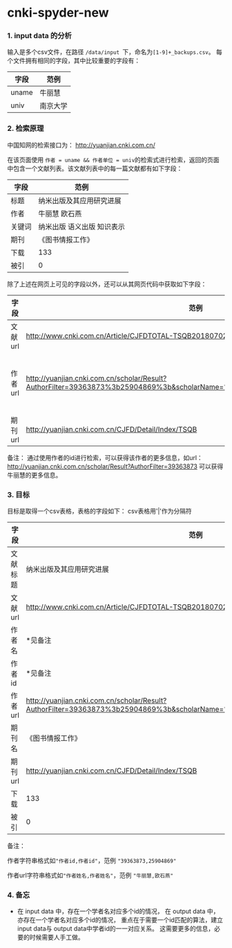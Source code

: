 # cnki-spyder-new

### 1. input data 的分析

输入是多个csv文件，在路径 ```/data/input ```下，命名为```[1-9]+_backups.csv```。
每个文件拥有相同的字段，其中比较重要的字段有：

| 字段 |  范例   |
|-|-|
| uname | 牛丽慧 |
| univ | 南京大学 |

### 2. 检索原理

中国知网的检索接口为： http://yuanjian.cnki.com.cn/

在该页面使用 ``` 作者 = uname && 作者单位 = univ ```的检索式进行检索，返回的页面中包含一个文献列表。该文献列表中的每一篇文献都有如下字段：

| 字段 | 范例 |
| - | - |
| 标题 | 纳米出版及其应用研究进展 | 
| 作者 | 牛丽慧 欧石燕 | 
| 关键词 |  纳米出版 语义出版 知识表示 | 
| 期刊 | 《图书情报工作》 | 
| 下载 | 133 | 
| 被引 | 0 |

除了上述在网页上可见的字段以外，还可以从其网页代码中获取如下字段：

| 字段 | 范例 | 其他 |
| - | - | - |
| 文献url | http://www.cnki.com.cn/Article/CJFDTOTAL-TSQB201807022.htm | 可以作为文献的 id |
| 作者url | http://yuanjian.cnki.com.cn/scholar/Result?AuthorFilter=39363873%3b25904869%3b&scholarName=%E7%89%9B%E4%B8%BD%E6%85%A7 | 其中的```AuthorFilter```字段中有所有作者的id，通过字符串```"%3b"```分割|
| 期刊url | http://yuanjian.cnki.com.cn/CJFD/Detail/Index/TSQB | 用于唯一标识一种期刊 | 

备注： 
通过使用作者的id进行检索，可以获得该作者的更多信息，如url：http://yuanjian.cnki.com.cn/scholar/Result?AuthorFilter=39363873 可以获得牛丽慧的更多信息。


### 3. 目标

目标是取得一个csv表格，表格的字段如下：
csv表格用'|'作为分隔符

| 字段 | 范例 |
| - |  - |
| 文献标题 | 纳米出版及其应用研究进展 |
| 文献url |  http://www.cnki.com.cn/Article/CJFDTOTAL-TSQB201807022.htm |
| 作者名 | *见备注 |
| 作者id | *见备注|
| 作者url | http://yuanjian.cnki.com.cn/scholar/Result?AuthorFilter=39363873%3b25904869%3b&scholarName=%E7%89%9B%E4%B8%BD%E6%85%A7 |
| 期刊名 | 《图书情报工作》|
| 期刊url | http://yuanjian.cnki.com.cn/CJFD/Detail/Index/TSQB | 
|下载 | 133 |
| 被引 | 0 |

备注：

作者字符串格式如```"作者id,作者id"```，范例
```"39363873,25904869"```

作者url字符串格式如```"作者姓名,作者姓名"```，范例
```"牛丽慧,欧石燕"```

### 4. 备忘

- 在 input data 中，存在一个学者名对应多个id的情况，
在 output data 中，亦存在一个学者名对应多个id的情况，
重点在于需要一个id匹配的算法，建立input data与 output data中学者id的一一对应关系。
这需要更多的信息，必要的时候需要人手工做。





